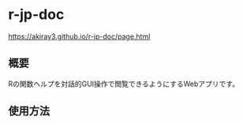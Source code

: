# r-jp-doc
https://akiray3.github.io/r-jp-doc/page.html
## 概要
Rの関数ヘルプを対話的GUI操作で閲覧できるようにするWebアプリです。
## 使用方法
